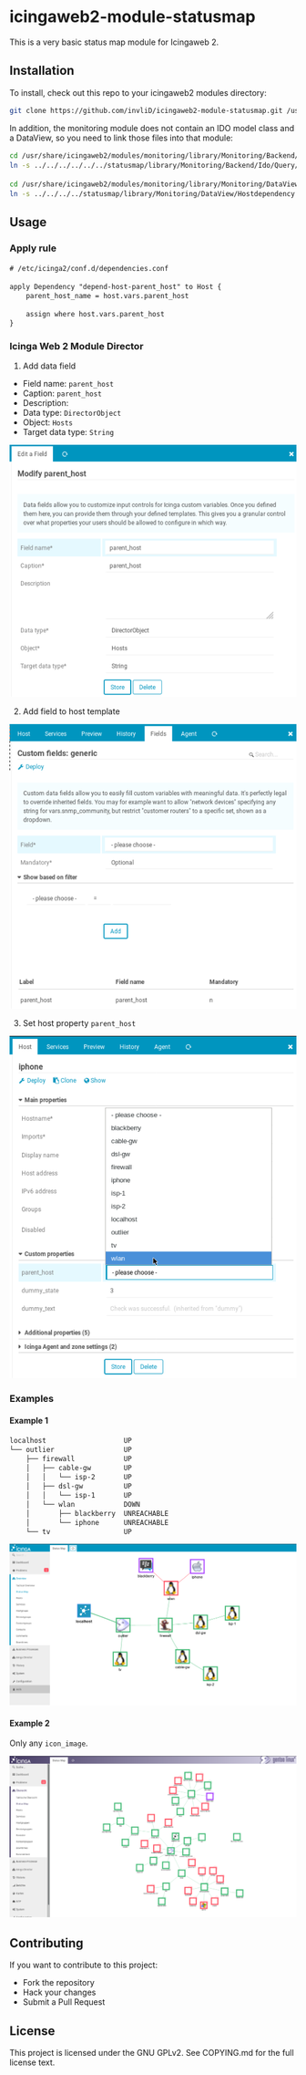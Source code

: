 # icingaweb2-module-statusmap

This is a very basic status map module for Icingaweb 2.

## Installation

To install, check out this repo to your icingaweb2 modules directory:

```bash
git clone https://github.com/invliD/icingaweb2-module-statusmap.git /usr/share/icingaweb2/modules/statusmap
```

In addition, the monitoring module does not contain an IDO model class and a DataView, so you need to link those files into that module:

```bash
cd /usr/share/icingaweb2/modules/monitoring/library/Monitoring/Backend/Ido/Query
ln -s ../../../../../../statusmap/library/Monitoring/Backend/Ido/Query/HostdependencyQuery.php

cd /usr/share/icingaweb2/modules/monitoring/library/Monitoring/DataView
ln -s ../../../../statusmap/library/Monitoring/DataView/Hostdependency.php
```

## Usage

### Apply rule

```
# /etc/icinga2/conf.d/dependencies.conf

apply Dependency "depend-host-parent_host" to Host {
    parent_host_name = host.vars.parent_host

    assign where host.vars.parent_host
}
```

### Icinga Web 2 Module Director

1. Add data field

- Field name: `parent_host`
- Caption: `parent_host`
- Description:
- Data type: `DirectorObject`
- Object: `Hosts`
- Target data type: `String`

![Icinga Director - Add data field](doc/screenshot/director/add_data_field.png)

2. Add field to host template

![Icinga Director - Host template fields](doc/screenshot/director/template_host_fields.png)

3. Set host property `parent_host`

![Icinga Director - Host properties](doc/screenshot/director/host_properties.png)

### Examples

#### Example 1

```
localhost                   UP
└── outlier                 UP
    ├── firewall            UP
    │   ├── cable-gw        UP
    │   │   └── isp-2       UP
    │   ├── dsl-gw          UP
    │   │   └── isp-1       UP
    │   └── wlan            DOWN
    │       ├── blackberry  UNREACHABLE
    │       └── iphone      UNREACHABLE
    └── tv                  UP
```

![Statusmap example](doc/screenshot/statusmap/example.png)

#### Example 2

Only any `icon_image`.

![Statusmap example](doc/screenshot/statusmap/example_2.png)

## Contributing

If you want to contribute to this project:

- Fork the repository
- Hack your changes
- Submit a Pull Request

## License

This project is licensed under the GNU GPLv2. See COPYING.md for the full license text.

